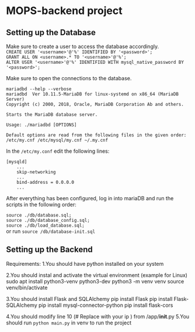 # MOPS-backend project

## Setting up the Database

Make sure to create a user to access the database accordingly. <br>
`CREATE USER '<username>'@'%' IDENTIFIED BY '<password>';`<br>
`GRANT ALL ON <username>.* TO '<username>'@'%';`<br>
`ALTER USER '<username>'@'%' IDENTIFIED WITH mysql_native_password BY '<password>';`<br>

Make sure to open the connections to the database. <br>
```
mariadbd --help --verbose
mariadbd  Ver 10.11.5-MariaDB for linux-systemd on x86_64 (MariaDB Server)
Copyright (c) 2000, 2018, Oracle, MariaDB Corporation Ab and others.

Starts the MariaDB database server.

Usage: ./mariadbd [OPTIONS]

Default options are read from the following files in the given order:
/etc/my.cnf /etc/mysql/my.cnf ~/.my.cnf
```

In the `/etc/my.conf` edit the following lines: <br>
```
[mysqld]
    ...
    skip-networking
    ...
    bind-address = 0.0.0.0
    ...
```

After everything has been configured, log in into mariaDB and run the scripts in the following order: <br>

`source ./db/database.sql;`<br>
`source ./db/database_config.sql;`<br>
`source ./db/load_database.sql;`<br>
or run
 `source /db/database-init.sql`

 ## Setting up the Backend
 Requirements: 
 1.You should have python installed on your system

 2.You should instal and activate the virtual environment (example for Linux)
 sudo apt install python3-venv python3-dev
 python3 -m venv venv
 source venv/bin/activate

 3.You should install Flask and SQLAlchemy
  pip install Flask
  pip install Flask-SQLAlchemy
  pip install mysql-connector-python
  pip install flask-cors


 4.You should modify line 10 (# Replace with your ip ) from /app/__init__.py
 5.You should run `python main.py` in venv to run the project



